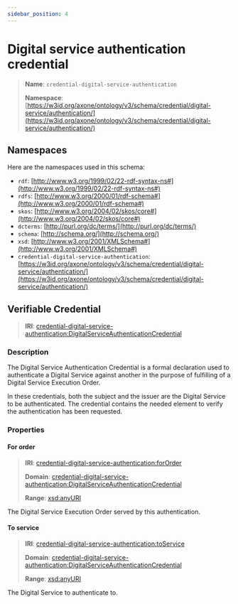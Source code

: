 ```yaml
---
sidebar_position: 4
---
```

[//]: # (This file is auto-generated. Please do not modify it yourself.)

# Digital service authentication credential

> **Name**: `credential-digital-service-authentication`
>
> **Namespace**: [https://w3id.org/axone/ontology/v3/schema/credential/digital-service/authentication/](https://w3id.org/axone/ontology/v3/schema/credential/digital-service/authentication/)

## Namespaces

Here are the namespaces used in this schema:

- `rdf`: [http://www.w3.org/1999/02/22-rdf-syntax-ns#](http://www.w3.org/1999/02/22-rdf-syntax-ns#)
- `rdfs`: [http://www.w3.org/2000/01/rdf-schema#](http://www.w3.org/2000/01/rdf-schema#)
- `skos`: [http://www.w3.org/2004/02/skos/core#](http://www.w3.org/2004/02/skos/core#)
- `dcterms`: [http://purl.org/dc/terms/](http://purl.org/dc/terms/)
- `schema`: [http://schema.org/](http://schema.org/)
- `xsd`: [http://www.w3.org/2001/XMLSchema#](http://www.w3.org/2001/XMLSchema#)
- `credential-digital-service-authentication`: [https://w3id.org/axone/ontology/v3/schema/credential/digital-service/authentication/](https://w3id.org/axone/ontology/v3/schema/credential/digital-service/authentication/)

## Verifiable Credential

> **IRI**: [credential-digital-service-authentication:DigitalServiceAuthenticationCredential](https://w3id.org/axone/ontology/v3/schema/credential/digital-service/authentication/DigitalServiceAuthenticationCredential)

### Description

The Digital Service Authentication Credential is a formal declaration used to authenticate a Digital Service against another in the purpose of fulfilling of a Digital Service Execution Order.

In these credentials, both the subject and the issuer are the Digital Service to be authenticated. The credential contains the needed element to verify the authentication has been requested.

### Properties

#### For order
>
> **IRI**: [credential-digital-service-authentication:forOrder](https://w3id.org/axone/ontology/v3/schema/credential/digital-service/authentication/forOrder)
>
> **Domain**:&nbsp;[credential-digital-service-authentication:DigitalServiceAuthenticationCredential](https://w3id.org/axone/ontology/v3/schema/credential/digital-service/authentication/DigitalServiceAuthenticationCredential)
>
> **Range**:&nbsp;[xsd:anyURI](http://www.w3.org/2001/XMLSchema#anyURI)

The Digital Service Execution Order served by this authentication.

#### To service
>
> **IRI**: [credential-digital-service-authentication:toService](https://w3id.org/axone/ontology/v3/schema/credential/digital-service/authentication/toService)
>
> **Domain**:&nbsp;[credential-digital-service-authentication:DigitalServiceAuthenticationCredential](https://w3id.org/axone/ontology/v3/schema/credential/digital-service/authentication/DigitalServiceAuthenticationCredential)
>
> **Range**:&nbsp;[xsd:anyURI](http://www.w3.org/2001/XMLSchema#anyURI)

The Digital Service to authenticate to.
